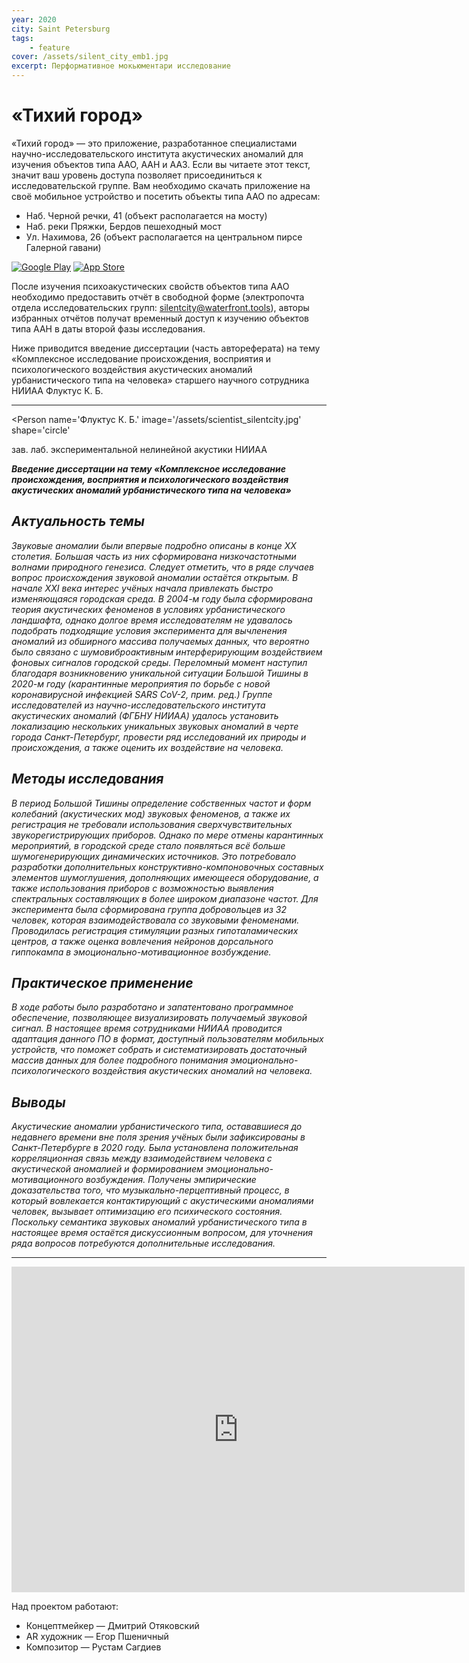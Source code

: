 ```yaml
---
year: 2020
city: Saint Petersburg
tags:
    - feature
cover: /assets/silent_city_emb1.jpg
excerpt: Перформативное мокьюментари исследование
---
```


# «Тихий город»

«Тихий город» — это приложение, разработанное специалистами научно-исследовательского института акустических аномалий для изучения объектов типа ААО, ААН и ААЗ. Если вы читаете этот текст, значит ваш уровень доступа позволяет присоединиться к исследовательской группе. Вам необходимо скачать приложение на своё мобильное устройство и посетить объекты типа ААО по адресам:
- Наб. Черной речки, 41 (объект располагается на мосту)
- Наб. реки Пряжки, Бердов пешеходный мост
- Ул. Нахимова, 26 (объект располагается на центральном пирсе Галерной гавани)

[![Google Play](/assets/but_googleplay.png "Google Play")](https://play.google.com/store/apps/details?id=com.THEATRE_MAN.SILENTCITY) [![App Store](/assets/but_appstore.png "App Store")](https://apps.apple.com/us/app/%D1%82%D0%B8%D1%85%D0%B8%D0%B9-%D0%B3%D0%BE%D1%80%D0%BE%D0%B4/id1527404472)

После изучения психоакустических свойств объектов типа ААО необходимо предоставить отчёт в свободной форме (электропочта отдела исследовательских групп: silentcity@waterfront.tools), авторы избранных отчётов получат временный доступ к изучению объектов типа ААН в даты второй фазы исследования.

Ниже приводится введение диссертации (часть автореферата) на тему «Комплексное исследование происхождения, восприятия и психологического воздействия акустических аномалий урбанистического типа на человека» старшего научного сотрудника НИИАА Флуктус К. Б. 

***

<Person
    name='Флуктус К. Б.'
    image='/assets/scientist_silentcity.jpg'
    shape='circle'
>
зав. лаб. экспериментальной нелинейной акустики НИИАА
</Person>

***Введение диссертации на тему «Комплексное исследование происхождения, восприятия и психологического воздействия акустических аномалий урбанистического типа на человека»***

## *Актуальность темы*
*Звуковые аномалии были впервые подробно описаны в конце XX столетия. Большая часть из них сформирована низкочастотными волнами природного генезиса. Следует отметить, что в ряде случаев вопрос происхождения звуковой аномалии остаётся открытым.
В начале XXI века интерес учёных начала привлекать быстро изменяющаяся городская среда. В 2004-м году была сформирована теория акустических феноменов в условиях урбанистического ландшафта, однако долгое время исследователям не удавалось подобрать подходящие условия эксперимента для вычленения аномалий из обширного массива получаемых данных, что вероятно было связано с шумовиброактивным интерферирующим воздействием фоновых сигналов городской среды. Переломный момент наступил благодаря возникновению уникальной ситуации Большой Тишины в 2020-м году (карантинные мероприятия по борьбе с новой коронавирусной инфекцией SARS CoV-2, прим. ред.) Группе исследователей из научно-исследовательского института акустических аномалий (ФГБНУ НИИАА) удалось установить локализацию нескольких уникальных звуковых аномалий в черте города Санкт-Петербург, провести ряд исследований их природы и происхождения, а также оценить их воздействие на человека.*

## *Методы исследования*
*В период Большой Тишины определение собственных частот и форм колебаний (акустических мод) звуковых феноменов, а также их регистрация не требовали использования сверхчувствительных звукорегистрирующих приборов. Однако по мере отмены карантинных мероприятий, в городской среде стало появляться всё больше шумогенерирующих динамических источников. Это потребовало разработки дополнительных конструктивно-компоновочных составных элементов шумоглушения, дополняющих имеющееся оборудование, а также использования приборов с возможностью выявления спектральных составляющих в более широком диапазоне частот.
Для эксперимента была сформирована группа добровольцев из 32 человек, которая взаимодействовала со звуковыми феноменами. Проводилась регистрация стимуляции разных гипоталамических центров, а также оценка вовлечения нейронов дорсального гиппокампа в эмоционально-мотивационное возбуждение.*

## *Практическое применение*
*В ходе работы было разработано и запатентовано программное обеспечение, позволяющее визуализировать получаемый звуковой сигнал. В настоящее время сотрудниками НИИАА проводится адаптация данного ПО в формат, доступный пользователям мобильных устройств, что поможет собрать и систематизировать достаточный массив данных для более подробного понимания эмоционально-психологического воздействия акустических аномалий на человека.*

## *Выводы*
*Акустические аномалии урбанистического типа, остававшиеся до недавнего времени вне поля зрения учёных были зафиксированы в Санкт-Петербурге в 2020 году. Была установлена положительная корреляционная связь между взаимодействием человека с акустической аномалией и формированием эмоционально-мотивационного возбуждения. Получены эмпирические доказательства того, что музыкально-перцептивный процесс, в который вовлекается контактирующий с акустическими аномалиями человек, вызывает оптимизацию его психического состояния. Поскольку семантика звуковых аномалий урбанистического типа в настоящее время остаётся дискуссионным вопросом, для уточнения ряда вопросов потребуются дополнительные исследования.*

***

<iframe width="725" height="521" src="https://www.youtube.com/embed/7-hPvJpMQyI" frameborder="0" allow="accelerometer; autoplay; encrypted-media; gyroscope; picture-in-picture" allowfullscreen></iframe>

Над проектом работают:
- Концептмейкер — Дмитрий Отяковский
- AR художник — Егор Пшеничный
- Композитор — Рустам Сагдиев